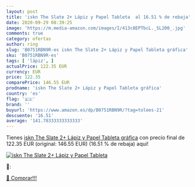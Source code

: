 ```yaml
---
layout: post
title: 'iskn The Slate 2+ Lápiz y Papel Tableta  al 16.51 % de rebaja'
date: 2020-09-29 08:39:25
image: 'https://m.media-amazon.com/images/I/413c8EPTbcL._SL200_.jpg'
comments: true
category: ofertas
author: ring
slug: 'B0751RBN9R-es iskn The Slate 2+ Lápiz y Papel Tableta gráfica'
sku: 'B0751RBN9R-es'
tags: [ 'lápiz', ]
actualPrice: 122.35 EUR
currency: EUR
price: 122.35
comparePrice: 146.55 EUR
prodname: 'iskn The Slate 2+ Lápiz y Papel Tableta gráfica'
country: 'es'
flag: '🇪🇸'
brand: ''
buyurl: 'https://www.amazon.es/dp/B0751RBN9R/?tag=tolees-21'
descuento: '16.51'
average: '141.78333333333333'
---
```


Tienes [iskn The Slate 2+ Lápiz y Papel Tableta gráfica](https://www.amazon.es/dp/B0751RBN9R/?tag=tolees-21) con precio final de  122.35 EUR (original: 146.55 EUR) (16.51 %  de rebaja) aqui!

[![iskn The Slate 2+ Lápiz y Papel Tableta ](https://m.media-amazon.com/images/I/413c8EPTbcL._SL200_.jpg)](https://www.amazon.es/dp/B0751RBN9R/?tag=tolees-21)

🔎:


[🛒 Comprar!!!](https://www.amazon.es/dp/B0751RBN9R/?tag=tolees-21)
